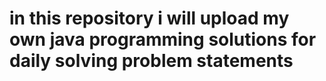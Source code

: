 # in this repository i will upload my own java programming solutions for daily solving problem statements
